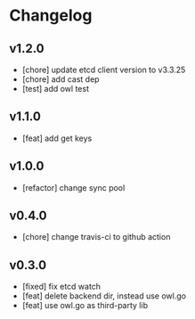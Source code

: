 # Changelog

## v1.2.0

- [chore] update etcd client version to v3.3.25
- [chore] add cast dep
- [test] add owl test

## v1.1.0

- [feat] add get keys

## v1.0.0

- [refactor] change sync pool

## v0.4.0

- [chore] change travis-ci to github action

## v0.3.0

- [fixed] fix etcd watch
- [feat] delete backend dir, instead use owl.go
- [feat] use owl.go as third-party lib
